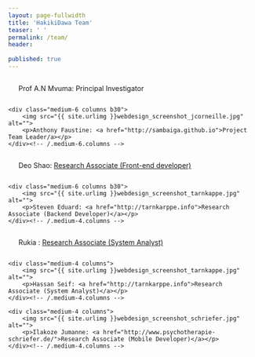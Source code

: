 ```yaml
---
layout: page-fullwidth
title: 'HakikiDawa Team'
teaser: ' '
permalink: /team/
header:
  
published: true
---
```



<!--more-->

<div class="row t60">
    <div class="medium-6 columns b30">
        <img src="{{ site.urlimg }}webdesign_screenshot_nixdorf.jpg" alt="">
        <p> Prof A.N Mvuma: Principal Investigator</p>
    </div><!-- /.medium-6.columns -->

    <div class="medium-6 columns b30">
        <img src="{{ site.urlimg }}webdesign_screenshot_jcorneille.jpg" alt="">
        <p>Anthony Faustine: <a href="http://sambaiga.github.io">Project Team Leader/a></p>
    </div><!-- /.medium-6.columns -->
</div><!-- /.row -->

<div class="row t60">
    <div class="medium-6 columns b30">
        <img src="{{ site.urlimg }}webdesign_screenshot_stilwandel.jpg" alt="">
        <p>Deo Shao: <a href="http://stilwandel-koeln.de">Research Associate (Front-end developer)</a></p>
    </div><!-- /.medium-4.columns -->

    <div class="medium-6 columns b30">
        <img src="{{ site.urlimg }}webdesign_screenshot_tarnkappe.jpg" alt="">
        <p>Steven Eduard: <a href="http://tarnkarppe.info">Research Associate (Backend Developer)</a></p>
    </div><!-- /.medium-4.columns -->

    
</div><!-- /.row -->


<div class="row t30">
    <div class="medium-4 columns">
        <img src="{{ site.urlimg }}webdesign_screenshot_stilwandel.jpg" alt="">
        <p>Rukia : <a href="http://stilwandel-koeln.de">Research Associate (System Analyst)</a></p>
    </div><!-- /.medium-4.columns -->

    <div class="medium-4 columns">
        <img src="{{ site.urlimg }}webdesign_screenshot_tarnkappe.jpg" alt="">
        <p>Hassan Seif: <a href="http://tarnkarppe.info">Research Associate (System Analyst)</a></p>
    </div><!-- /.medium-4.columns -->

    <div class="medium-4 columns">
        <img src="{{ site.urlimg }}webdesign_screenshot_schriefer.jpg" alt="">
        <p>Ilakoze Jumanne: <a href="http://www.psychotherapie-schriefer.de/">Research Associate (Mobile Developer)</a></p>
    </div><!-- /.medium-4.columns -->
</div><!-- /.row -->





